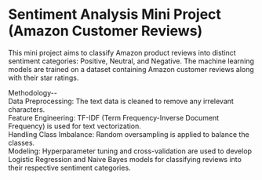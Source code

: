 # Sentiment Analysis Mini Project (Amazon Customer Reviews)
This mini project aims to classify Amazon product reviews into distinct sentiment categories: Positive, Neutral, and Negative. The machine learning models are trained on a dataset containing Amazon customer reviews along with their star ratings.

Methodology-- <br/>
Data Preprocessing: The text data is cleaned to remove any irrelevant characters. <br/>
Feature Engineering: TF-IDF (Term Frequency-Inverse Document Frequency) is used for text vectorization. <br/>
Handling Class Imbalance: Random oversampling is applied to balance the classes. <br/>
Modeling: Hyperparameter tuning and cross-validation are used to develop Logistic Regression and Naive Bayes models for classifying reviews into their respective sentiment categories.
